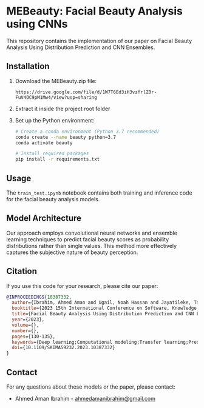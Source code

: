 # MEBeauty: Facial Beauty Analysis using CNNs

This repository contains the implementation of our paper on Facial Beauty Analysis Using Distribution Prediction and CNN Ensembles.

## Installation

1. Download the MEBeauty.zip file:
   ```
   https://drive.google.com/file/d/1W7T6Ed3iH3vzfrlZ0r-FuV4OC9pM1Mw4/view?usp=sharing
   ```

2. Extract it inside the project root folder

3. Set up the Python environment:
   ```bash
   # Create a conda environment (Python 3.7 recommended)
   conda create --name beauty python=3.7
   conda activate beauty
   
   # Install required packages
   pip install -r requirements.txt
   ```

## Usage

The `train_test.ipynb` notebook contains both training and inference code for the facial beauty analysis models.

## Model Architecture

Our approach employs convolutional neural networks and ensemble learning techniques to predict facial beauty scores as probability distributions rather than single values. This method more effectively captures the subjective nature of beauty perception.

## Citation

If you use this code for your research, please cite our paper:

```bibtex
@INPROCEEDINGS{10387332,
  author={Ibrahim, Ahmed Aman and Ugail, Noah Hassan and Jayatileke, Tazkia Hoodh and Saffery, Millie Hope and Ugail, Hassan},
  booktitle={2023 15th International Conference on Software, Knowledge, Information Management and Applications (SKIMA)}, 
  title={Facial Beauty Analysis Using Distribution Prediction and CNN Ensembles}, 
  year={2023},
  volume={},
  number={},
  pages={130-135},
  keywords={Deep learning;Computational modeling;Transfer learning;Predictive models;Convolutional neural networks;Task analysis;Faces;Facial Beauty Prediction;Discrete Probability Distribution;Convolutional Neural Networks;Ensemble Learning;Earth Mover's Distance},
  doi={10.1109/SKIMA59232.2023.10387332}
}
```

## Contact

For any questions about these models or the paper, please contact:
- Ahmed Aman Ibrahim - ahmedamanibrahim@gmail.com